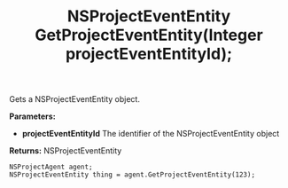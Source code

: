 ﻿---
uid: crmscript_ref_NSProjectAgent_GetProjectEventEntity
title: NSProjectEventEntity GetProjectEventEntity(Integer projectEventEntityId);
intellisense: NSProjectAgent.GetProjectEventEntity
keywords: NSProjectAgent, GetProjectEventEntity
so.topic: reference
---

Gets a NSProjectEventEntity object.

**Parameters:**
 - **projectEventEntityId** The identifier of the NSProjectEventEntity object

**Returns:** NSProjectEventEntity

```crmscript
NSProjectAgent agent;
NSProjectEventEntity thing = agent.GetProjectEventEntity(123);
```


